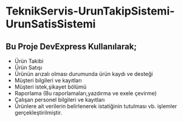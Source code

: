 # TeknikServis-UrunTakipSistemi-UrunSatisSistemi
## Bu Proje DevExpress Kullanılarak;
* Ürün Takibi
* Ürün Satışı
* Ürünün arızalı olması durumunda ürün kaydı ve desteği
* Müşteri bilgileri ve kayıtları
* Müşteri istek,şikayet bölümü
* Raporlama (Bu raporlamaları,yazdırma ve exele çevirme)
* Çalışan personel bilgileri ve kayıtları
* Ürünlere ait verilerin belirlenerek istatiğinin tutulması
vb. işlemler gerçekleştirilmiştir.
